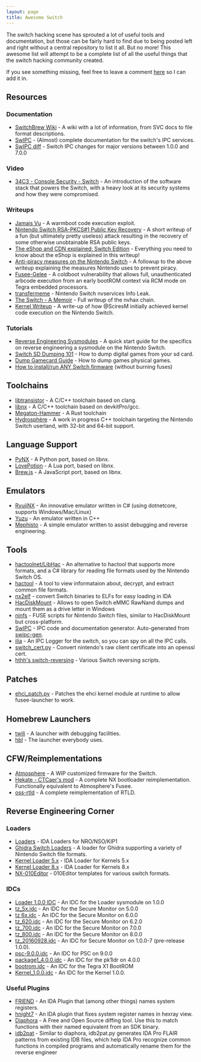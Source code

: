 ```yaml
---
layout: page
title: Awesome Switch
---
```


The switch hacking scene has sprouted a lot of useful tools and documentation,
but those can be fairly hard to find due to being posted left and right without
a central repository to list it all. But no more! This awesome list will attempt
to be a complete list of all the useful things that the switch hacking community
created.

If you see something missing, feel free to leave a comment [here](https://github.com/ReswitchedWeekly/ReswitchedWeekly.github.io/issues/41)
so I can add it in.

## Resources

### Documentation

- [SwitchBrew Wiki](http://switchbrew.org) - A wiki with a lot of information, from SVC docs to file format descriptions.
- [SwIPC](http://reswitched.github.io/SwIPC) - (Almost) complete documentation for the switch's IPC services.
- [SwIPC diff](https://gist.github.com/hthh/bb896c743878a2c0c337f41febdc0426) - Switch IPC changes for major versions between 1.0.0 and 7.0.0

### Video

- [34C3 - Console Security - Switch](https://www.youtube.com/watch?v=Ec4NgWRE8ik) - An introduction of the software stack that powers the Switch, with a heavy look at its security systems and how they were compromised.

### Writeups

- [Jamais Vu](https://www.reddit.com/r/SwitchHacks/comments/7rq0cu/jamais_vu_a_100_trustzone_code_execution_exploit/) - A warmboot code execution exploit.
- [Nintendo Switch RSA-PKCS#1 Public Key Recovery](https://gist.github.com/SciresM/d31aa89f46a8ab18345b56fbeb3cebc9) - A short writeup of a fun (but ultimately pretty useless) attack resulting in the recovery of some otherwise unobtainable RSA public keys.
- [The eShop and CDN explained: Switch Edition](https://www.reddit.com/r/SwitchHacks/comments/759myu/the_eshop_and_cdn_explained_switch_edition/) - Everything you need to know about the eShop is explained in this writeup!
- [Anti-piracy measures on the Nintendo Switch](https://www.reddit.com/r/SwitchHacks/comments/8rxg26/psa_strong_antipiracy_measures_implemented_by/) - A followup to the above writeup explaining the measures Nintendo uses to prevent piracy.
- [Fusee-Gelee](https://github.com/Cease-and-DeSwitch/fusee-launcher/blob/master/report/fusee_gelee.md) - A coldboot vulnerability that allows full, unauthenticated arbcode execution from an early bootROM context via RCM mode on Tegra embedded processors.
- [transfermeme](https://daeken.svbtle.com/nintendo-switch-nvservices-info-leak) - Nintendo Switch nvservices Info Leak.
- [The Switch - A Memoir](http://hexkyz.blogspot.com/2018/12/the-switch-memoir.html) - Full writeup of the nvhax chain.
- [Kernel Writeup](https://gist.github.com/SciresM/425aa51f34f2dec68c97848e45dd17d9) - A write-up of how @SciresM initially achieved kernel code execution on the Nintendo Switch.

### Tutorials

- [Reverse Engineering Sysmodules](https://github.com/misson20000/nn-types/blob/master/GUIDE.md) - A quick start guide for the specifics on reverse engineering a sysmodule on the Nintendo Switch.
- [Switch SD Dumping 101](https://gist.github.com/khang06/84aabeac507fa99a676d22bb6120cea8) - How to dump digital games from your sd card.
- [Dump Gamecard Guide](https://gist.github.com/AcK77/d879aee6a161f9f440156167d7e228a8) - How to dump games physical games.
- [How to install/run ANY Switch firmware](https://gbatemp.net/threads/how-to-install-run-any-switch-firmware-unofficially-without-burning-any-fuses.507461/) (without burning fuses)

## Toolchains

- [libtransistor](https://github.com/reswitched/libtransistor) - A C/C++ toolchain based on clang.
- [libnx](https://github.com/switchbrew/libnx) - A C/C++ toolchain based on devkitPro/gcc.
- [Megaton-Hammer](https://github.com/megatonhammer/megaton-hammer) - A Rust toolchain
- [Hydrosphère](https://github.com/hydrosphere-nx/Hydrosphere) - A work in progress C++ toolchain targeting the Nintendo Switch userland, with 32-bit and 64-bit support.

## Language Support

- [PyNX](https://github.com/nx-python/PyNX) - A Python port, based on libnx.
- [LovePotion](https://github.com/turtlep/LovePotion) - A Lua port, based on libnx.
- [Brew.js](https://github.com/XorTroll/Brew.js) - A JavaScript port, based on libnx.

## Emulators

- [RyujiNX](https://ryujinx.org/) - An innovative emulator written in C# (using dotnetcore, supports Windows/Mac/Linux)
- [Yuzu](https://yuzu-emu.org/) - An emulator written in C++
- [Mephisto](https://github.com/reswitched/mephisto) - A simple emulator written to assist debugging and reverse engineering.

## Tools

- [hactoolnet/LibHac](https://github.com/Thealexbarney/LibHac/) - An alternative to hactool that supports more formats, and a C# library for reading file formats used by the Nintendo Switch OS.
- [hactool](https://github.com/SciresM/hactool) - A tool to view informataion about, decrypt, and extract common file formats.
- [nx2elf](https://github.com/shuffle2/nx2elf) - convert Switch binaries to ELFs for easy loading in IDA
- [HacDiskMount](https://switchtools.sshnuke.net/) - Allows to open Switch eMMC RawNand dumps and mount them as a drive letter in Windows
- [ninfs](https://github.com/ihaveamac/ninfs) - FUSE scripts for Nintendo Switch files, similar to HacDiskMount but cross-platform.
- [SwIPC](https://github.com/reswitched/swipc) - IPC code and documentation generator. Auto-generated from [swipc-gen](https://github.com/roblabla/swipc-gen).
- [ilia](https://github.com/misson20000/ilia) - An IPC Logger for the switch, so you can spy on all the IPC calls.
- [switch_cert.py](https://gist.github.com/SciresM/c393d27caf18675bcb2475569bb864dd) - Convert nintendo's raw client certificate into an openssl cert.
- [hthh's switch-reversing](https://github.com/hthh/switch-reversing) - Various Switch reversing scripts.

## Patches
- [ehci_patch.py](https://gist.github.com/DavidBuchanan314/41b12362cc4d8c539dc441d75155f2e9) - Patches the ehci kernel module at runtime to allow fusee-launcher to work.

## Homebrew Launchers

- [twili](https://github.com/misson20000/twili) - A launcher with debugging facilities.
- [hbl](https://github.com/switchbrew/nx-hbloader) - The launcher everybody uses.

## CFW/Reimplementations

- [Atmosphere](https://github.com/Atmosphere-NX/Atmosphere) - A WIP customized firmware for the Switch.
- [Hekate - CTCaer's mod](https://github.com/ctcaer/hekate) - A complete NX bootloader reimplementation. Functionally equivalent to Atmosphere's Fusee.
- [oss-rtld](https://github.com/thog/oss-rtld) - A complete reimplementation of RTLD.

## Reverse Engineering Corner

### Loaders

- [Loaders](https://github.com/reswitched/loaders) - IDA Loaders for NRO/NSO/KIP1
- [Ghidra Switch Loaders](https://github.com/Adubbz/Ghidra-Switch-Loader) - A loader for Ghidra supporting a variety of Nintendo Switch file formats.
- [Kernel Loader 5.x](https://gist.github.com/TuxSH/d276ba73c7858166355a156719b16298) - IDA Loader for Kernels 5.x
- [Kernel Loader 8.x](https://gist.github.com/TuxSH/8aea29531a071780ea043ab4d1f4e17d) - IDA Loader for Kernels 8.x
- [NX-010Editor](http://github.com/roblabla/NX-010Editor) - 010Editor templates for various switch formats.

### IDCs

- [Loader 1.0.0 IDC](https://gist.github.com/SciresM/5f43d497cac42a095c17dd3e43e656d0) - An IDC for the Loader sysmodule on 1.0.0
- [tz_5x.idc](https://gist.github.com/SciresM/c3377a0a97eefc2c271e9482ec317e77) - An IDC for the Secure Monitor on 5.0.0
- [tz 6x.idc](https://gist.github.com/SciresM/94fdf9a516b04de0d7f36b338a003415) - An IDC for the Secure Monitor on 6.0.0
- [tz_620.idc](https://gist.github.com/SciresM/05d8bb75e1ab3e620588a76a4c3351d8) - An IDC for the Secure Monitor on 6.2.0
- [tz_700.idc](https://gist.github.com/SciresM/3126840b5389c8b12d24a172acab9a92) - An IDC for the Secure Monitor on 7.0.0
- [tz_800.idc](https://gist.github.com/SciresM/767f799598a1fdab62a5da5b0728fd5b) - An IDC for the Secure Monitor on 8.0.0
- [tz_20160928.idc](https://gist.github.com/SciresM/4fff8b71b60609bc3e96804c075ce456) - An IDC for Secure Monitor on 1.0.0-7 (pre-release 1.0.0).
- [psc-9.0.0.idc](https://gist.github.com/Thog/5681b5f687bc0542e58e690a8fb2506e) - An IDC for PSC on 9.0.0
- [package1_4.0.0.idc](https://gist.github.com/SciresM/97ba5d5b957fd87fe27d0f3ba0d587f2) - An IDC for the pk1ldr on 4.0.0
- [bootrom.idc](https://twitter.com/q3k/status/988206620005076994) - An IDC for the Tegra X1 BootROM
- [Kernel_1.0.0.idc](https://gist.github.com/roblabla/e1551754d8732d1c8633fcd7c8521a46) - An IDC for the Kernel 1.0.0.

### Useful Plugins

- [FRIEND](https://github.com/alexhude/FRIEND) - An IDA Plugin that (among other things) names system registers.
- [hnight7](https://github.com/xerub/idastuff/blob/master/hnight7.py) - An IDA plugin that fixes system register names in hexray view.
- [Diaphora](https://github.com/joxeankoret/diaphora) - A Free and Open Source diffing tool. Use this to match functions with their named equivalent from an SDK binary.
- [idb2pat](https://www.fireeye.com/blog/threat-research/2015/01/flare_ida_pro_script.html) - Similar to diaphora, idb2pat.py generates IDA Pro FLAIR patterns from existing IDB files, which help IDA Pro recognize common functions in compiled programs and automatically rename them for the reverse engineer
